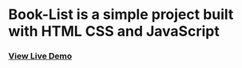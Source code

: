 # Book-List is a simple project built with HTML CSS and JavaScript

### [View Live Demo](https://theshrish46.github.io/Book-List.github.io/)
